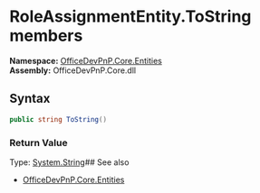 # RoleAssignmentEntity.ToString members
  

**Namespace:** [OfficeDevPnP.Core.Entities](OfficeDevPnP.Core.Entities.md)  
**Assembly:** OfficeDevPnP.Core.dll  
## Syntax
```C#
public string ToString()
```
### Return Value
Type: [System.String](System.String.md)## See also
- [OfficeDevPnP.Core.Entities](OfficeDevPnP.Core.Entities.md)
